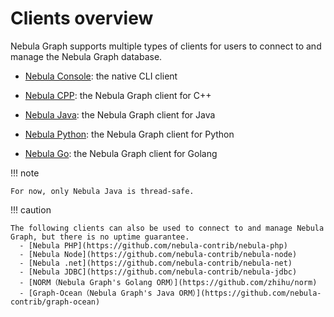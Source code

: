 # Clients overview

Nebula Graph supports multiple types of clients for users to connect to and manage the Nebula Graph database.

- [Nebula Console](../nebula-console.md): the native CLI client

- [Nebula CPP](3.nebula-cpp-client.md): the Nebula Graph client for C++

- [Nebula Java](4.nebula-java-client.md): the Nebula Graph client for Java

- [Nebula Python](5.nebula-python-client.md): the Nebula Graph client for Python

- [Nebula Go](6.nebula-go-client.md): the Nebula Graph client for Golang

!!! note

    For now, only Nebula Java is thread-safe.

!!! caution

    The following clients can also be used to connect to and manage Nebula Graph, but there is no uptime guarantee.
      - [Nebula PHP](https://github.com/nebula-contrib/nebula-php) 
      - [Nebula Node](https://github.com/nebula-contrib/nebula-node)
      - [Nebula .net](https://github.com/nebula-contrib/nebula-net)
      - [Nebula JDBC](https://github.com/nebula-contrib/nebula-jdbc)
      - [NORM（Nebula Graph's Golang ORM）](https://github.com/zhihu/norm)
      - [Graph-Ocean（Nebula Graph's Java ORM）](https://github.com/nebula-contrib/graph-ocean)